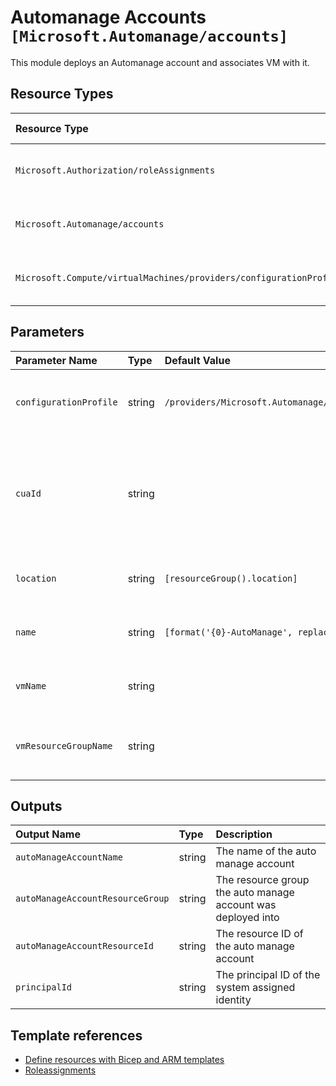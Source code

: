 # Automanage Accounts `[Microsoft.Automanage/accounts]`

This module deploys an Automanage account and associates VM with it.

## Resource Types

| Resource Type | API Version |
| :-- | :-- |
| `Microsoft.Authorization/roleAssignments` | 2020-04-01-preview |
| `Microsoft.Automanage/accounts` | 2020-06-30-preview |
| `Microsoft.Compute/virtualMachines/providers/configurationProfileAssignments` | 2021-04-30-preview |

## Parameters

| Parameter Name | Type | Default Value | Possible Values | Description |
| :-- | :-- | :-- | :-- | :-- |
| `configurationProfile` | string | `/providers/Microsoft.Automanage/bestPractices/AzureBestPracticesProduction` | `[/providers/Microsoft.Automanage/bestPractices/AzureBestPracticesProduction, /providers/Microsoft.Automanage/bestPractices/AzureBestPracticesDevTest]` | Optional. The configuration profile of automanage |
| `cuaId` | string |  |  | Optional. Customer Usage Attribution ID (GUID). This GUID must be previously registered. |
| `location` | string | `[resourceGroup().location]` |  | Optional. The location of automanage |
| `name` | string | `[format('{0}-AutoManage', replace(subscription().displayName, ' ', ''))]` |  | Optional. The name of automanage account |
| `vmName` | string |  |  | Required. The name of the VM to be associated |
| `vmResourceGroupName` | string |  |  | Required. The name of the VM resource group |

## Outputs

| Output Name | Type | Description |
| :-- | :-- | :-- |
| `autoManageAccountName` | string | The name of the auto manage account |
| `autoManageAccountResourceGroup` | string | The resource group the auto manage account was deployed into |
| `autoManageAccountResourceId` | string | The resource ID of the auto manage account |
| `principalId` | string | The principal ID of the system assigned identity |

## Template references

- [Define resources with Bicep and ARM templates](https://docs.microsoft.com/en-us/azure/templates)
- [Roleassignments](https://docs.microsoft.com/en-us/azure/templates/Microsoft.Authorization/2020-04-01-preview/roleAssignments)
